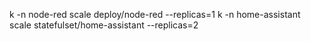 

k -n node-red scale deploy/node-red --replicas=1
k -n home-assistant scale statefulset/home-assistant --replicas=2